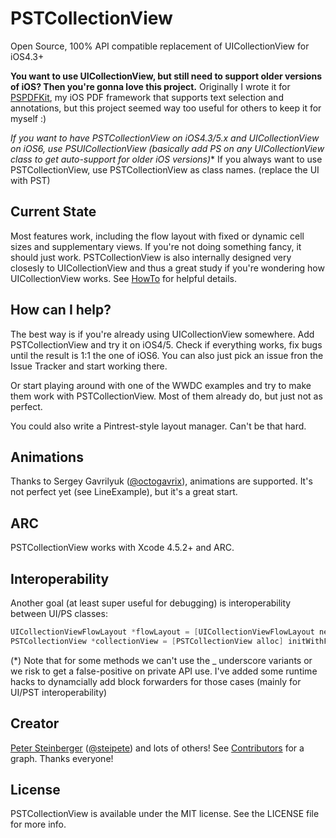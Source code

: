 PSTCollectionView
=================

Open Source, 100% API compatible replacement of UICollectionView for iOS4.3+

**You want to use UICollectionView, but still need to support older versions of iOS? Then you're gonna love this project.**
Originally I wrote it for [PSPDFKit](http://PSPDFKit.com), my iOS PDF framework that supports text selection and annotations, but this project seemed way too useful for others to keep it for myself :)

**If you want to have PSTCollectionView on iOS4.3/5.x and UICollectionView on iOS6, use PSUICollectionView (basically add PS on any UICollectionView* class to get auto-support for older iOS versions)**
If you always want to use PSTCollectionView, use PSTCollectionView as class names. (replace the UI with PST)

## Current State

Most features work, including the flow layout with fixed or dynamic cell sizes and supplementary views. If you're not doing something fancy, it should just work.
PSTCollectionView is also internally designed very closesly to UICollectionView and thus a great study if you're wondering how UICollectionView works. See [HowTo](/steipete/PSTCollectionView/blob/master/HowTo.md) for helpful details.

## How can I help?

The best way is if you're already using UICollectionView somewhere. Add PSTCollectionView and try it on iOS4/5. Check if everything works, fix bugs until the result is 1:1 the one of iOS6. You can also just pick an issue fron the Issue Tracker and start working there.

Or start playing around with one of the WWDC examples and try to make them work with PSTCollectionView. Most of them already do, but just not as perfect.

You could also write a Pintrest-style layout manager. Can't be that hard.

## Animations

Thanks to Sergey Gavrilyuk ([@octogavrix](https://twitter.com/octogavrix)), animations are supported. It's not perfect yet (see LineExample), but it's a great start.

## ARC

PSTCollectionView works with Xcode 4.5.2+ and ARC.

## Interoperability

Another goal (at least super useful for debugging) is interoperability between UI/PS classes:

``` objective-c
UICollectionViewFlowLayout *flowLayout = [UICollectionViewFlowLayout new];
PSTCollectionView *collectionView = [PSTCollectionView alloc] initWithFrame:self.view.bounds collectionViewLayout:(PSTCollectionViewFlowLayout *)flowLayout];
```

(*) Note that for some methods we can't use the _ underscore variants or we risk to get a false-positive on private API use. I've added some runtime hacks to dynamcially add block forwarders for those cases (mainly for UI/PST interoperability)

## Creator

[Peter Steinberger](http://petersteinberger.com) ([@steipete](https://twitter.com/steipete))
and lots of others! See [Contributors](https://github.com/steipete/PSTCollectionView/graphs/contributors) for a graph. Thanks everyone!

## License

PSTCollectionView is available under the MIT license. See the LICENSE file for more info.
